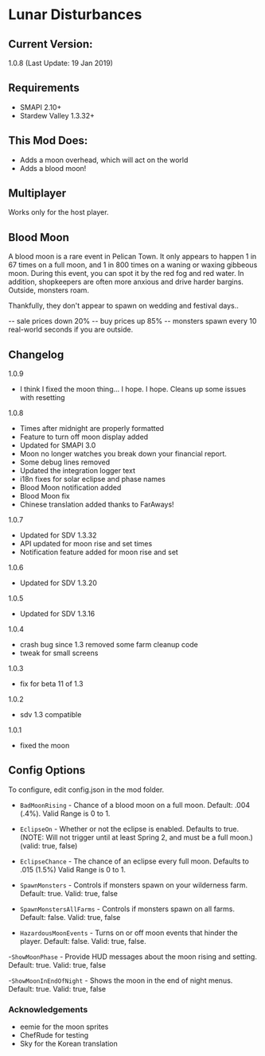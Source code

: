 ﻿# Lunar Disturbances

## Current Version: 
1.0.8 (Last Update: 19 Jan 2019)

## Requirements
- SMAPI 2.10+
- Stardew Valley 1.3.32+

## This Mod Does:
- Adds a moon overhead, which will act on the world
- Adds a blood moon!

## Multiplayer
Works only for the host player.

## Blood Moon

A blood moon is a rare event in Pelican Town. It only appears to happen 1 in 67 times on a full moon, and 1 in 800 times on a waning or waxing gibbeous moon. During this event, you can spot it by the red fog and red water. In addition, shopkeepers are often more anxious and drive harder bargins. Outside, monsters roam.

Thankfully, they don't appear to spawn on wedding and festival days..

-- sale prices down 20%
-- buy prices up 85%
-- monsters spawn every 10 real-world seconds if you are outside.

## Changelog
1.0.9
 - I think I fixed the moon thing... I hope. I hope. Cleans up some issues with resetting

1.0.8
- Times after midnight are properly formatted
- Feature to turn off moon display added
- Updated for SMAPI 3.0
- Moon no longer watches you break down your financial report.
- Some debug lines removed
- Updated the integration logger text
- i18n fixes for solar eclipse and phase names
- Blood Moon notification added
- Blood Moon fix
- Chinese translation added thanks to FarAways!

1.0.7
- Updated for SDV 1.3.32
- API updated for moon rise and set times
- Notification feature added for moon rise and set

1.0.6
 - Updated for SDV 1.3.20

1.0.5
 - Updated for SDV 1.3.16

1.0.4
- crash bug since 1.3 removed some farm cleanup code
- tweak for small screens

1.0.3
- fix for beta 11 of 1.3

1.0.2
- sdv 1.3 compatible

1.0.1
- fixed the moon

## Config Options
To configure, edit config.json in the mod folder.

 - `BadMoonRising` - Chance of a blood moon on a full moon. Default: .004 (.4%). Valid Range is 0 to 1.

 - `EclipseOn` - Whether or not the eclipse is enabled. Defaults to true. (NOTE: Will not trigger until at least Spring 2, and must be a full moon.) (valid: true, false)

 - `EclipseChance` - The chance of an eclipse every full moon. Defaults to .015 (1.5%) Valid Range is 0 to 1.

 - `SpawnMonsters` - Controls if monsters spawn on your wilderness farm. Default: true. Valid: true, false

 - `SpawnMonstersAllFarms` - Controls if monsters spawn on all farms. Default: false. Valid: true, false

  - `HazardousMoonEvents` - Turns on or off moon events that hinder the player. Default: false. Valid: true, false.

  -`ShowMoonPhase` - Provide HUD messages about the moon rising and setting. Default: true. Valid: true, false

  -`ShowMoonInEndOfNight` - Shows the moon in the end of night menus. Default: true. Valid: true, false

### Acknowledgements
- eemie for the moon sprites
- ChefRude for testing
- Sky for the Korean translation
